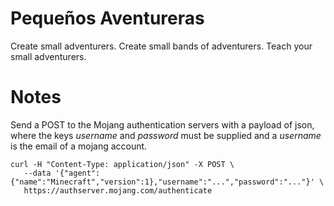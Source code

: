 Pequeños Aventureras
=====================

Create small adventurers. Create small bands of adventurers. Teach your small
adventurers.

# Notes

Send a POST to the Mojang authentication servers with a payload of json, where
the keys _username_ and _password_ must be supplied and a _username_ is the
email of a mojang account.

```
curl -H "Content-Type: application/json" -X POST \
   --data '{"agent":{"name":"Minecraft","version":1},"username":"...","password":"..."}' \
   https://authserver.mojang.com/authenticate
```
